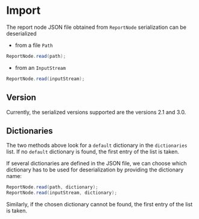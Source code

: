 # Import

The report node JSON file obtained from `ReportNode` serialization can be deserialized
- from a file `Path`
```java
ReportNode.read(path);
```
- from an `InputStream`
```java
ReportNode.read(inputStream);
```

## Version
Currently, the serialized versions supported are the versions 2.1 and 3.0.

## Dictionaries
The two methods above look for a `default` dictionary in the `dictionaries` list.
If no `default` dictionary is found, the first entry of the list is taken.

If several dictionaries are defined in the JSON file, we can choose which dictionary has to be used for deserialization by providing the dictionary name:
```java
ReportNode.read(path, dictionary);
ReportNode.read(inputStream, dictionary);
```
Similarly, if the chosen dictionary cannot be found, the first entry of the list is taken.
